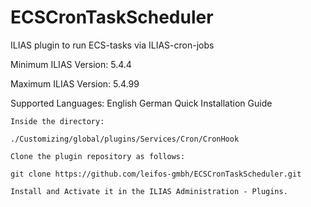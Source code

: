 # ECSCronTaskScheduler
ILIAS plugin to run ECS-tasks via ILIAS-cron-jobs

Minimum ILIAS Version: 5.4.4

Maximum ILIAS Version: 5.4.99

Supported Languages: English German
Quick Installation Guide

    Inside the directory:

    ./Customizing/global/plugins/Services/Cron/CronHook

    Clone the plugin repository as follows:

    git clone https://github.com/leifos-gmbh/ECSCronTaskScheduler.git

    Install and Activate it in the ILIAS Administration - Plugins.
